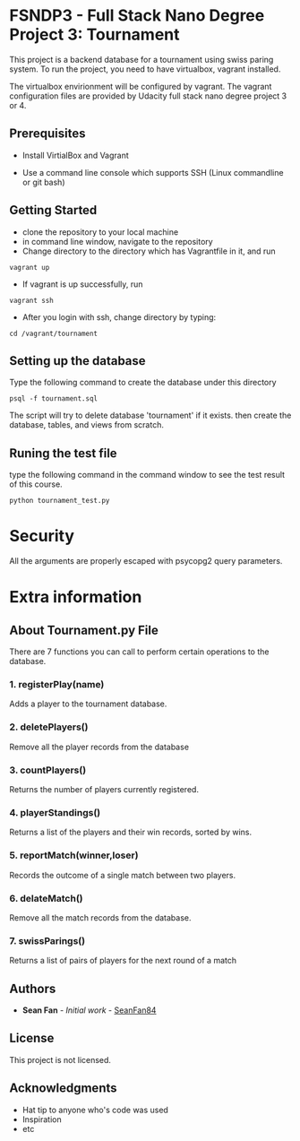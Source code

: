 # FSNDP3 - Full Stack Nano Degree Project 3: Tournament

This project is a backend database for a tournament using swiss paring system.
To run the project, you need to have virtualbox, vagrant installed.

The virtualbox envirionment will be configured by vagrant.
The vagrant configuration files are provided by Udacity full stack nano degree project 3 or 4.

## Prerequisites
* Install VirtialBox and Vagrant

* Use a command line console which supports SSH (Linux commandline or git bash)

## Getting Started
* clone the repository to your local machine
* in command line window, navigate to the repository
* Change directory to the directory which has Vagrantfile in it, and run
```
vagrant up
```
* If vagrant is up successfully, run
```
vagrant ssh
```
* After you login with ssh, change directory by typing:
```
cd /vagrant/tournament
```

## Setting up the database
Type the following command to create the database under this directory
```
psql -f tournament.sql
```
The script will try to delete database 'tournament' if it exists. then create the database, tables, and views from scratch.

## Runing the test file
type the following command in the command window to see the test result of this course.
```
python tournament_test.py
```

# Security
All the arguments are properly escaped with psycopg2 query parameters.

# Extra information
## About Tournament.py File
There are 7 functions you can call to perform certain operations to the database.
### 1. registerPlay(name)
Adds a player to the tournament database.
### 2. deletePlayers()
Remove all the player records from the database
### 3. countPlayers()
Returns the number of players currently registered.
### 4. playerStandings()
Returns a list of the players and their win records, sorted by wins.
### 5. reportMatch(winner,loser)
Records the outcome of a single match between two players.
### 6. delateMatch()
Remove all the match records from the database.
### 7. swissParings()
Returns a list of pairs of players for the next round of a match

## Authors

* **Sean Fan** - *Initial work* - [SeanFan84](https://github.com/seanfan84)

## License

This project is not licensed.

## Acknowledgments

* Hat tip to anyone who's code was used
* Inspiration
* etc

